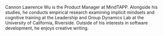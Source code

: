 Cannon Lawrence Wu is the Product Manager at MindTAPP. Alongside his studies, he conducts empirical research examining implicit mindsets and cognitive training at the Leadership and Group Dynamics Lab at the University of California, Riverside. Outside of his interests in software development, he enjoys creative writing.